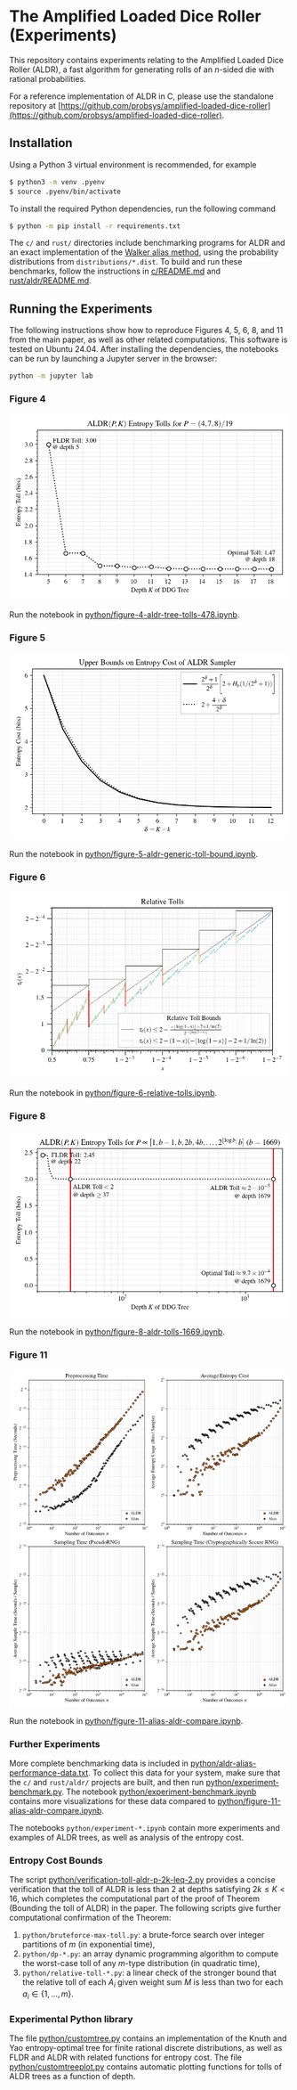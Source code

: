 # The Amplified Loaded Dice Roller (Experiments)

This repository contains experiments relating to the
Amplified Loaded Dice Roller (ALDR), a fast algorithm for generating
rolls of an $n$-sided die with rational probabilities.

For a reference implementation of ALDR in C, please use the
standalone repository at
[https://github.com/probsys/amplified-loaded-dice-roller](https://github.com/probsys/amplified-loaded-dice-roller).

## Installation

Using a Python 3 virtual environment is recommended, for example
```sh
$ python3 -m venv .pyenv
$ source .pyenv/bin/activate
```

To install the required
Python dependencies, run the following command

```sh
$ python -m pip install -r requirements.txt
```

The `c/` and `rust/` directories include benchmarking programs
for ALDR and an exact implementation of the
[Walker alias method](https://dl.acm.org/doi/10.1145/355744.355749),
using the probability distributions from `distributions/*.dist`.
To build and run these benchmarks, follow the instructions in
[c/README.md](c/README.md) and
[rust/aldr/README.md](rust/aldr/README.md).

## Running the Experiments

The following instructions show how to reproduce
Figures 4, 5, 6, 8, and 11 from the main paper,
as well as other related computations.
This software is tested on Ubuntu 24.04.
After installing the dependencies, the notebooks can be
run by launching a Jupyter server in the browser:

```sh
python -m jupyter lab
```

### Figure 4

![](python/aldr-tree-tolls-478.png)

Run the notebook in
[python/figure-4-aldr-tree-tolls-478.ipynb](python/figure-4-aldr-tree-tolls-478.ipynb).

### Figure 5

![](python/aldr-generic-toll-bound.png)

Run the notebook in
[python/figure-5-aldr-generic-toll-bound.ipynb](python/figure-5-aldr-generic-toll-bound.ipynb).

### Figure 6

![](python/relative-tolls.png)

Run the notebook in
[python/figure-6-relative-tolls.ipynb](python/figure-6-relative-tolls.ipynb).

### Figure 8

![](python/aldr-tolls-1669.png)

Run the notebook in
[python/figure-8-aldr-tolls-1669.ipynb](python/figure-8-aldr-tolls-1669.ipynb).

### Figure 11

![](python/alias-aldr-compare.png)

Run the notebook in
[python/figure-11-alias-aldr-compare.ipynb](python/figure-11-alias-aldr-compare.ipynb).

### Further Experiments

More complete benchmarking data is included in
[python/aldr-alias-performance-data.txt](python/aldr-alias-performance-data.txt).
To collect this data for your system, make sure that the
`c/` and `rust/aldr/` projects are built, and then run
[python/experiment-benchmark.py](python/experiment-benchmark.py).
The notebook
[python/experiment-benchmark.ipynb](python/experiment-benchmark.ipynb)
contains more visualizations
for these data compared to
[python/figure-11-alias-aldr-compare.ipynb](python/figure-11-alias-aldr-compare.ipynb).

The notebooks `python/experiment-*.ipynb` contain more experiments
and examples of ALDR trees, as well as analysis of the entropy cost.

### Entropy Cost Bounds

The script
[python/verification-toll-aldr-p-2k-leq-2.py](python/verification-toll-aldr-p-2k-leq-2.py)
provides a concise verification that the toll of ALDR
is less than $2$ at depths satisfying $2k \leq K < 16$,
which completes the computational part of the proof of
Theorem (Bounding the toll of ALDR) in the paper.
The following scripts give further computational
confirmation of the Theorem:

1. `python/bruteforce-max-toll.py`:
a brute-force search over integer partitions of $m$
(in exponential time),
1. `python/dp-*.py`:
an array dynamic programming algorithm to
compute the worst-case toll of any $m$-type distribution
(in quadratic time),
1. `python/relative-toll-*.py`:
a linear check of the stronger bound that the
relative toll of each $A_i$ given weight sum $M$
is less than two for each $a_i \in \{ 1, \ldots, m \}$.

### Experimental Python library

The file [python/customtree.py](python/customtree.py)
contains an implementation of the Knuth and Yao
entropy-optimal tree for finite rational discrete distributions,
as well as FLDR and ALDR with related functions for entropy cost.
The file [python/customtreeplot.py](python/customtreeplot.py)
contains automatic plotting functions for tolls of ALDR trees
as a function of depth.
